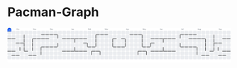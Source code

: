 # Pacman-Graph
<picture>
  <source media="(prefers-color-scheme: dark)" srcset="https://raw.githubusercontent.com/CodeTest2000/Pacman-graph/output/pacman-contribution-graph-dark.svg">
  <source media="(prefers-color-scheme: light)" srcset="https://raw.githubusercontent.com/CodeTest2000/Pacman-graph/output/pacman-contribution-graph.svg">
  <img alt="pacman contribution graph" src="https://raw.githubusercontent.com/CodeTest2000/Pacman-graph/output/pacman-contribution-graph.svg">
</picture>
